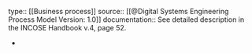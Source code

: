 type:: [[Business process]]
source:: [[@Digital Systems Engineering Process Model Version: 1.0]]
documentation:: See detailed description in the INCOSE Handbook v.4, page 52.

-